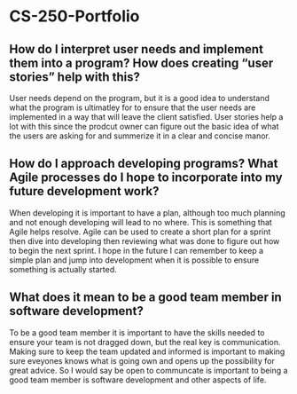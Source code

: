# CS-250-Portfolio

## How do I interpret user needs and implement them into a program? How does creating “user stories” help with this?

User needs depend on the program, but it is a good idea to understand what the program is ultimatley for to ensure that the user needs are implemented in a way that
will leave the client satisfied. User stories help a lot with this since the prodcut owner can figure out the basic idea of what the users are asking for and 
summerize it in a clear and concise manor.

## How do I approach developing programs? What Agile processes do I hope to incorporate into my future development work?

When developing it is important to have a plan, although too much planning and not enough developing will lead to no where. This is something that Agile helps resolve.
Agile can be used to create a short plan for a sprint then dive into developing then reviewing what was done to figure out how to begin the next sprint.
I hope in the future I can remember to keep a simple plan and jump into development when it is possible to ensure something is actually started.


## What does it mean to be a good team member in software development?

To be a good team member it is important to have the skills needed to ensure your team is not dragged down, but the real key is communication.
Making sure to keep the team updated and informed is important to making sure eveyones knows what is going own and opens up the possibility for great advice.
So I would say be open to communcate is important to being a good team member is software development and other aspects of life.
